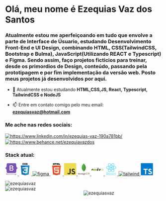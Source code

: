 <h1 align="left">Olá, meu nome é Ezequias Vaz dos Santos</h1>
<h3 align="left">Atualmente estou me aperfeiçoando em tudo que envolve a parte de Interface de Úsuario, estudando Desenvolvimento Front-End e UI Design, combinando HTML, CSS(TailwindCSS, Bootstrap e Bulma), JavaScript(Utilizando REACT e Typescript) e Figma. Sendo assim, faço projetos ficticios para treinar, desde os primordios de Design, conteúdo, passando pela prototipagem e por fim implementação da versão web. Posto meus projetos já desenvolvidos por aqui.</h3>

- 🌱 Atualmente estou estudando **HTML,CSS,JS, React, Typescript, TailwindCSS e NodeJS**

- 📫 Entre em contato comigo pelo meu email: **ezequiasvaz@hotmail.com**

<h3 align="left">Me ache nas redes sociais:</h3>
<p align="left">
<a href="https://linkedin.com/in/https://www.linkedin.com/in/ezequias-vaz-190a781bb/" target="blank"><img align="center" src="https://raw.githubusercontent.com/rahuldkjain/github-profile-readme-generator/master/src/images/icons/Social/linked-in-alt.svg" alt="https://www.linkedin.com/in/ezequias-vaz-190a781bb/" height="30" width="40" /></a>
<a href="https://www.behance.net/https://www.behance.net/ezequiavazdos" target="blank"><img align="center" src="https://raw.githubusercontent.com/rahuldkjain/github-profile-readme-generator/master/src/images/icons/Social/behance.svg" alt="https://www.behance.net/ezequiavazdos" height="30" width="40" /></a>
</p>

<h3 align="left">Stack atual:</h3>
<p align="left"> <a href="https://getbootstrap.com" target="_blank" rel="noreferrer"> <img src="https://raw.githubusercontent.com/devicons/devicon/master/icons/bootstrap/bootstrap-plain-wordmark.svg" alt="bootstrap" width="40" height="40"/> </a> <a href="https://www.w3schools.com/css/" target="_blank" rel="noreferrer"> <img src="https://raw.githubusercontent.com/devicons/devicon/master/icons/css3/css3-original-wordmark.svg" alt="css3" width="40" height="40"/> </a> <a href="https://www.figma.com/" target="_blank" rel="noreferrer"> <img src="https://www.vectorlogo.zone/logos/figma/figma-icon.svg" alt="figma" width="40" height="40"/> </a> <a href="https://www.w3.org/html/" target="_blank" rel="noreferrer"> <img src="https://raw.githubusercontent.com/devicons/devicon/master/icons/html5/html5-original-wordmark.svg" alt="html5" width="40" height="40"/> </a> <a href="https://developer.mozilla.org/en-US/docs/Web/JavaScript" target="_blank" rel="noreferrer"> <img src="https://raw.githubusercontent.com/devicons/devicon/master/icons/javascript/javascript-original.svg" alt="javascript" width="40" height="40"/> </a> <a href="https://www.mongodb.com/" target="_blank" rel="noreferrer"> <img src="https://raw.githubusercontent.com/devicons/devicon/master/icons/mongodb/mongodb-original-wordmark.svg" alt="mongodb" width="40" height="40"/> </a> <a href="https://nodejs.org" target="_blank" rel="noreferrer"> <img src="https://raw.githubusercontent.com/devicons/devicon/master/icons/nodejs/nodejs-original-wordmark.svg" alt="nodejs" width="40" height="40"/> </a> <a href="https://reactjs.org/" target="_blank" rel="noreferrer"> <img src="https://raw.githubusercontent.com/devicons/devicon/master/icons/react/react-original-wordmark.svg" alt="react" width="40" height="40"/> </a> <a href="https://tailwindcss.com/" target="_blank" rel="noreferrer"> <img src="https://www.vectorlogo.zone/logos/tailwindcss/tailwindcss-icon.svg" alt="tailwind" width="40" height="40"/> </a> <a href="https://www.typescriptlang.org/" target="_blank" rel="noreferrer"> <img src="https://raw.githubusercontent.com/devicons/devicon/master/icons/typescript/typescript-original.svg" alt="typescript" width="40" height="40"/> </a> </p>

<p><img align="left" width="50%" margin-bottom="30px" src="https://github-readme-stats.vercel.app/api/top-langs?username=ezequiasvaz&show_icons=true&locale=en&layout=compact" alt="ezequiasvaz" /></p>



<p>&nbsp;<img align="left" width="50%"  margin-bottom"'30px" src="https://github-readme-stats.vercel.app/api?username=ezequiasvaz&show_icons=true&locale=en" alt="ezequiasvaz" /></p>



<p><img align="left" width="50%" src="https://github-readme-streak-stats.herokuapp.com/?user=ezequiasvaz&" alt="ezequiasvaz" /></p>



